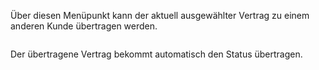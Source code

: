 <!DOCTYPE html>
<html>
<head>
<meta charset="utf-8">
<meta name="viewport" content="width=device-width, initial-scale=1.0">
<title>300_Vertrag_übertragen.md</title>
<link rel="stylesheet" href="https://stackedit.io/res-min/themes/base.css" />
<script type="text/javascript" src="https://cdn.mathjax.org/mathjax/latest/MathJax.js?config=TeX-AMS_HTML"></script>
</head>
<body><div class="container"><p>Über diesen Menüpunkt kann der aktuell ausgewählter Vertrag zu einem anderen Kunde übertragen werden.  </p>

<p><img src="http://xpecto.github.io/docs/img/img_1420452519984.png" alt="" title=""></p>

<p>Der übertragene Vertrag bekommt automatisch den Status übertragen.</p></div></body>
</html>